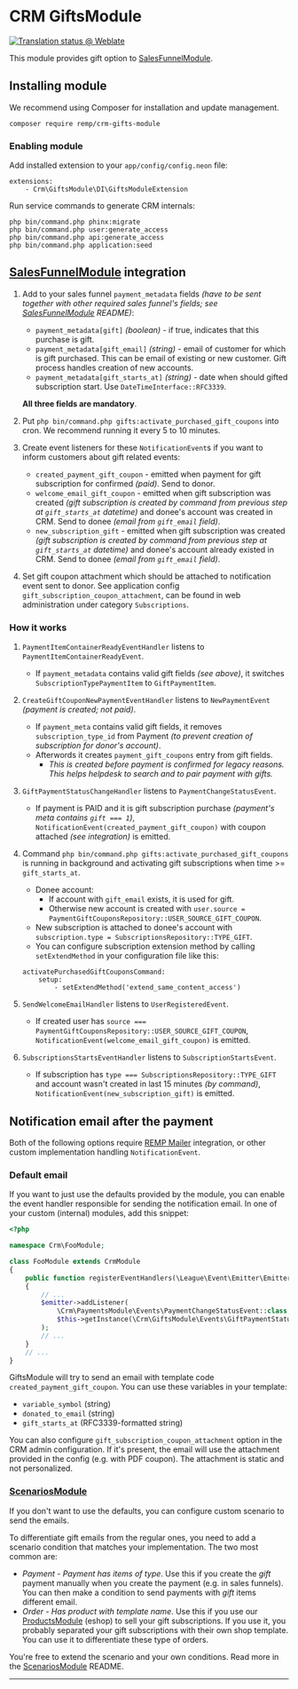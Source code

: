 # CRM GiftsModule

[![Translation status @ Weblate](https://hosted.weblate.org/widgets/remp-crm/-/gifts-module/svg-badge.svg)](https://hosted.weblate.org/projects/remp-crm/gifts-module/)

This module provides gift option to [SalesFunnelModule].


## Installing module

We recommend using Composer for installation and update management.

```shell
composer require remp/crm-gifts-module
```


### Enabling module

Add installed extension to your `app/config/config.neon` file:

```neon
extensions:
	- Crm\GiftsModule\DI\GiftsModuleExtension
```

Run service commands to generate CRM internals:

```
php bin/command.php phinx:migrate
php bin/command.php user:generate_access
php bin/command.php api:generate_access
php bin/command.php application:seed
```

## [SalesFunnelModule] integration

1. Add to your sales funnel `payment_metadata` fields _(have to be sent together with other required sales funnel's fields; see [SalesFunnelModule] README)_:
   - `payment_metadata[gift]` _(boolean)_ - if true, indicates that this purchase is gift.
   - `payment_metadata[gift_email]` _(string)_ - email of customer for which is gift purchased. This can be email of existing or new customer. Gift process handles creation of new accounts.
   - `payment_metadata[gift_starts_at]` _(string)_ - date when should gifted subscription start. Use `DateTimeInterface::RFC3339`.

   **All three fields are mandatory**.

2. Put `php bin/command.php gifts:activate_purchased_gift_coupons` into cron. We recommend running it every 5 to 10 minutes.

3. Create event listeners for these `NotificationEvent`s if you want to inform customers about gift related events:
   - `created_payment_gift_coupon` - emitted when payment for gift subscription for confirmed _(paid)_. Send to donor.
   - `welcome_email_gift_coupon` - emitted when gift subscription was created _(gift subscription is created by command from previous step at `gift_starts_at` datetime)_ and donee's account was created in CRM. Send to donee _(email from `gift_email` field)_.
   - `new_subscription_gift` - emitted when gift subscription was created _(gift subscription is created by command from previous step at `gift_starts_at` datetime)_ and donee's account already existed in CRM. Send to donee _(email from `gift_email` field)_.

4. Set gift coupon attachment which should be attached to notification event sent to donor. See application config `gift_subscription_coupon_attachment`, can be found in web administration under category `Subscriptions`.


### How it works

1. `PaymentItemContainerReadyEventHandler` listens to `PaymentItemContainerReadyEvent`.
   - If `payment_metadata` contains valid gift fields _(see above)_, it switches `SubscriptionTypePaymentItem` to `GiftPaymentItem`.

2. `CreateGiftCouponNewPaymentEventHandler` listens to `NewPaymentEvent` _(payment is created; not paid)_.
   - If `payment_meta` contains valid gift fields, it removes `subscription_type_id` from Payment _(to prevent creation of subscription for donor's account)_.
   - Afterwords it creates `payment_gift_coupons` entry from gift fields.
      - _This is created before payment is confirmed for legacy reasons. This helps helpdesk to search and to pair payment with gifts._

3. `GiftPaymentStatusChangeHandler` listens to `PaymentChangeStatusEvent`.
   - If payment is PAID and it is gift subscription purchase _(payment's meta contains `gift === 1`)_, `NotificationEvent(created_payment_gift_coupon)` with coupon attached _(see integration)_ is emitted.
   
4. Command `php bin/command.php gifts:activate_purchased_gift_coupons` is running in background and activating gift subscriptions when time >= `gift_starts_at`.
   - Donee account:
      - If account with `gift_email` exists, it is used for gift.
      - Otherwise new account is created with `user.source = PaymentGiftCouponsRepository::USER_SOURCE_GIFT_COUPON`.
   - New subscription is attached to donee's account with `subscription.type = SubscriptionsRepository::TYPE_GIFT`.
   - You can configure subscription extension method by calling `setExtendMethod` in your configuration file like this:
	```neon
	activatePurchasedGiftCouponsCommand:
		setup:
			- setExtendMethod('extend_same_content_access')
	```

5. `SendWelcomeEmailHandler` listens to `UserRegisteredEvent`.
   - If created user has `source === PaymentGiftCouponsRepository::USER_SOURCE_GIFT_COUPON`, `NotificationEvent(welcome_email_gift_coupon)` is emitted.

6. `SubscriptionsStartsEventHandler` listens to `SubscriptionStartsEvent`.
   - If subscription has `type === SubscriptionsRepository::TYPE_GIFT` and account wasn't created in last 15 minutes _(by command)_, `NotificationEvent(new_subscription_gift)` is emitted.

## Notification email after the payment

Both of the following options require [REMP Mailer](https://github.com/remp2020/mailer-skeleton/) integration, or other custom implementation handling `NotificationEvent`.

### Default email

If you want to just use the defaults provided by the module, you can enable the event handler responsible for sending the notification email. In one of your custom (internal) modules, add this snippet:

```php
<?php

namespace Crm\FooModule;

class FooModule extends CrmModule
{
    public function registerEventHandlers(\League\Event\Emitter\Emitter $emitter)
    {
        // ...
        $emitter->addListener(
            \Crm\PaymentsModule\Events\PaymentChangeStatusEvent::class,
            $this->getInstance(\Crm\GiftsModule\Events\GiftPaymentStatusChangeHandler::class)
        );
        // ...
    }
    // ...
}
```

GiftsModule will try to send an email with template code `created_payment_gift_coupon`. You can use these variables in your template:

- `variable_symbol` (string)
- `donated_to_email` (string)
- `gift_starts_at` (RFC3339-formatted string)

You can also configure `gift_subscription_coupon_attachment` option in the CRM admin configuration. If it's present, the email will use the attachment provided in the config (e.g. with PDF coupon). The attachment is static and not personalized. 

### [ScenariosModule]

If you don't want to use the defaults, you can configure custom scenario to send the emails.

To differentiate gift emails from the regular ones, you need to add a scenario condition that matches your implementation. The two most common are:

- _Payment - Payment has items of type_. Use this if you create the _gift_ payment manually when you create the payment (e.g. in sales funnels). You can then make a condition to send payments with _gift_ items different email.
- _Order - Has product with template name_. Use this if you use our [ProductsModule] (eshop) to sell your gift subscriptions. If you use it, you probably separated your gift subscriptions with their own shop template. You can use it to differentiate these type of orders.

You're free to extend the scenario and your own conditions. Read more in the [ScenariosModule] README.

----

[ProductsModule]: https://github.com/remp2020/crm-products-module/
[SalesFunnelModule]: https://github.com/remp2020/crm-salesfunnel-module/
[ScenariosModule]: https://github.com/remp2020/crm-scenarios-module/
